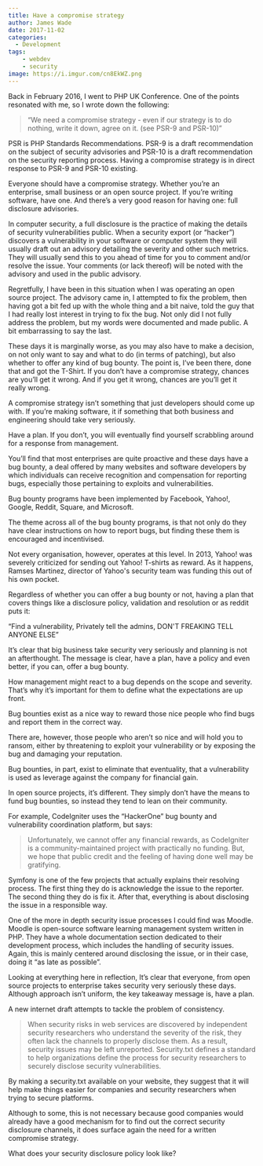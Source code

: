 ```yaml
---
title: Have a compromise strategy
author: James Wade
date: 2017-11-02
categories:
  - Development
tags:
    - webdev
    - security
image: https://i.imgur.com/cn8EkWZ.png
---
```


Back in February 2016, I went to PHP UK Conference. One of the points resonated with me, so I wrote down the following:

> “We need a compromise strategy - even if our strategy is to do nothing, write it down, agree on it. (see PSR-9 and PSR-10)”

PSR is PHP Standards Recommendations. PSR-9 is a draft recommendation on the subject of security advisories and PSR-10 is a draft recommendation on the security reporting process. Having a compromise strategy is in direct response to PSR-9 and PSR-10 existing.

Everyone should have a compromise strategy. Whether you’re an enterprise, small business or an open source project. If you’re writing software, have one. And there’s a very good reason for having one: full disclosure advisories.

In computer security, a full disclosure is the practice of making the details of security vulnerabilities public. When a security export (or “hacker”) discovers a vulnerability in your software or computer system they will usually draft out an advisory detailing the severity and other such metrics. They will usually send this to you ahead of time for you to comment and/or resolve the issue. Your comments (or lack thereof) will be noted with the advisory and used in the public advisory.

Regretfully, I have been in this situation when I was operating an open source project. The advisory came in, I attempted to fix the problem, then having got a bit fed up with the whole thing and a bit naive, told the guy that I had really lost interest in trying to fix the bug. Not only did I not fully address the problem, but my words were documented and made public. A bit embarrassing to say the last.

These days it is marginally worse, as you may also have to make a decision, on not only want to say and what to do (in terms of patching), but also whether to offer any kind of bug bounty. The point is, I’ve been there, done that and got the T-Shirt. If you don’t have a compromise strategy, chances are you’ll get it wrong. And if you get it wrong, chances are you’ll get it really wrong.

A compromise strategy isn’t something that just developers should come up with. If you’re making software, it if something that both business and engineering should take very seriously. 

Have a plan. If you don’t, you will eventually find yourself scrabbling around for a response from management.

You’ll find that most enterprises are quite proactive and these days have a bug bounty, a deal offered by many websites and software developers by which individuals can receive recognition and compensation for reporting bugs, especially those pertaining to exploits and vulnerabilities.

Bug bounty programs have been implemented by Facebook, Yahoo!, Google, Reddit, Square, and Microsoft.

The theme across all of the bug bounty programs, is that not only do they have clear instructions on how to report bugs, but finding these them is encouraged and incentivised.

Not every organisation, however, operates at this level. In 2013, Yahoo! was severely criticized for sending out Yahoo! T-shirts as reward. As it happens, Ramses Martinez, director of Yahoo's security team was funding this out of his own pocket.

Regardless of whether you can offer a bug bounty or not, having a plan that covers things like a disclosure policy, validation and resolution or as reddit puts it:

“Find a vulnerability, Privately tell the admins, DON'T FREAKING TELL ANYONE ELSE”

It’s clear that big business take security very seriously and planning is not an afterthought. The message is clear, have a plan, have a policy and even better, if you can, offer a bug bounty.

How management might react to a bug depends on the scope and severity. That’s why it’s important for them to define what the expectations are up front.

Bug bounties exist as a nice way to reward those nice people who find bugs and report them in the correct way.

There are, however, those people who aren’t so nice and will hold you to ransom, either by threatening to exploit your vulnerability or by exposing the bug and damaging your reputation.

Bug bounties, in part, exist to eliminate that eventuality, that a vulnerability is used as leverage against the company for financial gain.

In open source projects, it’s different. They simply don’t have the means to fund bug bounties, so instead they tend to lean on their community.

For example, CodeIgniter uses the “HackerOne” bug bounty and vulnerability coordination platform, but says:

> Unfortunately, we cannot offer any financial rewards, as CodeIgniter is a community-maintained project with practically no funding. But, we hope that public credit and the feeling of having done well may be gratifying.

Symfony is one of the few projects that actually explains their resolving process. The first thing they do is acknowledge the issue to the reporter. The second thing they do is fix it. After that, everything is about disclosing the issue in a responsible way.

One of the more in depth security issue processes I could find was Moodle. Moodle is open-source software learning management system written in PHP. They have a whole documentation section dedicated to their development process, which includes the handling of security issues. Again, this is mainly centered around disclosing the issue, or in their case, doing it “as late as possible”.

Looking at everything here in reflection, It’s clear that everyone, from open source projects to enterprise takes security very seriously these days. Although approach isn’t uniform, the key takeaway message is, have a plan.

A new internet draft attempts to tackle the problem of consistency.

> When security risks in web services are discovered by independent security researchers who understand the severity of the risk, they often lack the channels to properly disclose them.  As a result, security issues may be left unreported.  Security.txt defines a standard to help organizations define the process for security researchers to securely disclose security vulnerabilities.

By making a security.txt available on your website, they suggest that it will help make things easier for companies and security researchers when trying to secure platforms.

Although to some, this is not necessary because good companies would already have a good mechanism for to find out the correct security disclosure channels, it does surface again the need for a written compromise strategy.

What does your security disclosure policy look like?